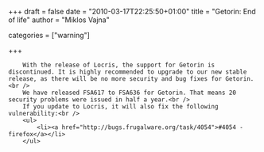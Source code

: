 
+++
draft = false
date = "2010-03-17T22:25:50+01:00"
title = "Getorin: End of life"
author = "Miklos Vajna"

categories = ["warning"]

+++

        With the release of Locris, the support for Getorin is discontinued. It is highly recommended to upgrade to our new stable release, as there will be no more security and bug fixes for Getorin.<br />
        We have released FSA617 to FSA636 for Getorin. That means 20 security problems were issued in half a year.<br />
        If you update to Locris, it will also fix the following vulnerability:<br />
        <ul>
            <li><a href="http://bugs.frugalware.org/task/4054">#4054 - firefox</a></li>
        </ul>
            
        